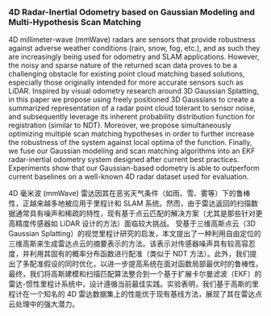 ### 4D Radar-Inertial Odometry based on Gaussian Modeling and Multi-Hypothesis Scan Matching

4D millimeter-wave (mmWave) radars are sensors that provide robustness against adverse weather conditions (rain, snow, fog, etc.), and as such they are increasingly being used for odometry and SLAM applications. However, the noisy and sparse nature of the returned scan data proves to be a challenging obstacle for existing point cloud matching based solutions, especially those originally intended for more accurate sensors such as LiDAR. Inspired by visual odometry research around 3D Gaussian Splatting, in this paper we propose using freely positioned 3D Gaussians to create a summarized representation of a radar point cloud tolerant to sensor noise, and subsequently leverage its inherent probability distribution function for registration (similar to NDT). Moreover, we propose simultaneously optimizing multiple scan matching hypotheses in order to further increase the robustness of the system against local optima of the function. Finally, we fuse our Gaussian modeling and scan matching algorithms into an EKF radar-inertial odometry system designed after current best practices. Experiments show that our Gaussian-based odometry is able to outperform current baselines on a well-known 4D radar dataset used for evaluation.

4D 毫米波 (mmWave) 雷达因其在恶劣天气条件（如雨、雪、雾等）下的鲁棒性，正越来越多地被应用于里程计和 SLAM 系统。然而，由于雷达返回的扫描数据通常具有噪声和稀疏的特性，现有基于点云匹配的解决方案（尤其是那些针对更高精度传感器如 LiDAR 设计的方法）面临较大挑战。
受基于三维高斯点云（3D Gaussian Splatting）的视觉里程计研究的启发，本文提出了一种利用自由定位的三维高斯来生成雷达点云的摘要表示的方法。该表示对传感器噪声具有较高容忍度，并利用其固有的概率分布函数进行配准（类似于 NDT 方法）。此外，我们提出了多配准假设的同时优化，以进一步提高系统在面对函数局部最优时的鲁棒性。
最终，我们将高斯建模和扫描匹配算法整合到一个基于扩展卡尔曼滤波（EKF）的雷达-惯性里程计系统中，设计遵循当前最佳实践。实验表明，我们基于高斯的里程计在一个知名的 4D 雷达数据集上的性能优于现有基线方法，展现了其在雷达点云处理中的强大潜力。

